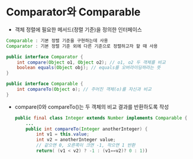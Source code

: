# Comparator와 Comparable

- 객체 정렬에 필요한 메서드(정렬 기준)을 정의한 인터페이스

```java
Comparable : 기본 정렬 기준을 구현하는데 사용
Comparator : 기본 정렬 기준 외에 다른 기준으로 정렬하고자 할 때 사용

public interface Comparator {
	int compare(Object o1, Object o2); // o1, o2 두 객체를 비교
	boolean equals(Object obj); // equals를 오버라이딩하라는 뜻
}

public interface Comparable {
	int compareTo(Object o); // 주어진 객체(o)를 자신과 비교
}
```

- compare(0와 compareTo()는 두 객체의 비교 결과를 반환하도록 작성
    
    ```java
    public final class Integer extends Number implements Comparable {
    	...
    	public int compareTo(Integer anotherInteger) {
    		int v1 = this.value;
    		int v2 = anotherInteger value;
    		// 같으면 0, 오른쪽이 크면 -1, 작으면 1 반환
    		return( (v1 < v2) ? -1 : (v1==v2)? 0 : 1))
    ```
    
    
